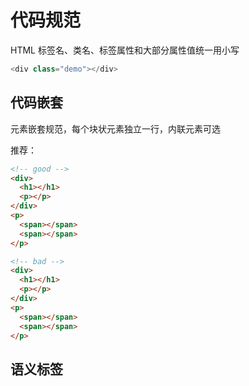 # 代码规范

HTML 标签名、类名、标签属性和大部分属性值统一用小写

```js
<div class="demo"></div>
```

## 代码嵌套

元素嵌套规范，每个块状元素独立一行，内联元素可选

推荐：

```html
<!-- good -->
<div>
  <h1></h1>
  <p></p>
</div>
<p>
  <span></span>
  <span></span>
</p>

<!-- bad -->
<div>
  <h1></h1>
  <p></p>
</div>
<p>
  <span></span>
  <span></span>
</p>
```

## 语义标签
